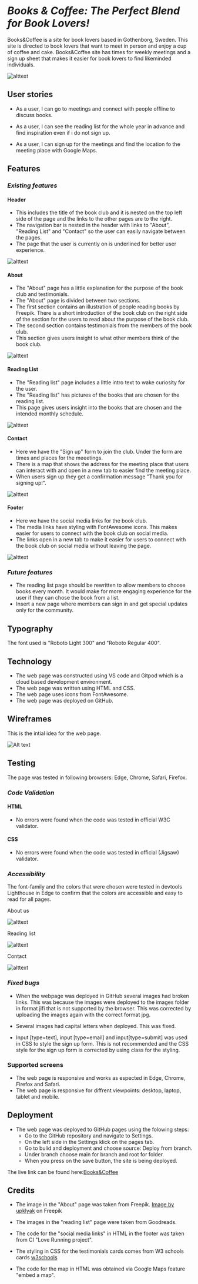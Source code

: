 # *Books & Coffee: The Perfect Blend for Book Lovers!*

Books&Coffee is a site for book lovers based in Gothenborg, Sweden. This site is directed to book lovers that want to meet in person and enjoy a cup of coffee and cake. Books&Coffee site has times for weekly meetings and a sign up sheet that makes it easier for book lovers to find likeminded individuals.

![alttext](doc/img/amiresonsive.png)

## **User stories** ##

* As a user, I can go to meetings and connect with people offline to discuss books.

* As a user, I can see the reading list for the whole year in advance and find inspiration even if i do not sign up. 

* As a user, I can sign up for the meetings and find the location fo the meeting place with Google Maps. 

## **Features** ##

### *Existing features* ###

#### **Header** ####

 * This includes the title of the book club and it is nested on the top left side of the page and the links to the other pages are to the right. 
 * The navigation bar is nested in the header with links to "About", "Reading List" and "Contact" so the user can easily navigate between the pages.
 * The page that the user is currently on is underlined for better user experience.

 ![alttext](doc/img/header.png)

 
 #### **About** ####

 * The "About" page has a little explanation for the purpose of the book club and testimonials.
 * The "About" page is divided between two sections.
 * The first section contains an illustration of people reading books by Freepik. There is a short introduction of the book club on the right side of the section for the users to read about the purpose of the book club.
 * The second section contains testimonials from the members of the book club.
 * This section gives users insight to what other members think of the book club. 

 ![alttext](doc/img/aboutus.png)


 ####  **Reading List** ####

 * The "Reading list" page includes a little intro text to wake curiosity for the user. 
 * The "Reading list" has pictures of the books that are chosen for the reading list.
 * This page gives users insight into the books that are chosen and the intended monthly schedule.

 ![alttext](doc/img/readinglist.png)


 #### **Contact** ####

 * Here we have the "Sign up" form to join the club. Under the form are times and places for the meeetings.
 * There is a map that shows the address for the meeting place that users can interact with and open in a new tab to easier find the meeting place. 
 * When users sign up they get a confirmation message "Thank you for signing up!". 

 ![alttext](doc/img/contact.png)


 #### **Footer** ####

 * Here we have the social media links for the book club. 
 * The media links have styling with FontAwesome icons. This makes easier for users to connect with the book club on social media. 
 * The links open in a new tab to make it easier for users to connect with the book club on social media without leaving the page. 

 ![alttext](doc/img/footer.png)

 
 ### *Future features* ###
 * The reading list page should be rewritten to allow members to choose books every month. It would make for more engaging experience for the user if they can chose the book from a list.
 * Insert a new page where members can sign in and get special updates only for the community.


 ## **Typography** ##
 The font used is "Roboto Light 300" and "Roboto Regular 400".

 
 ## **Technology** ##
 * The web page was constructed using VS code and Gitpod which is a cloud based development environment.
 * The web page was written using HTML and CSS. 
 * The web page uses icons from FontAwesome.
 * The web page was deployed on GitHub.

 ## **Wireframes** ##

 This is the intial idea for the web page.

![Alt text](doc/img/bookclub-project-books-coffee.png)


## **Testing** ##

The page was tested in following browsers: Edge, Chrome, Safari, Firefox. 

### *Code Validation* ####

#### HTML

* No errors were found when the code was tested in official W3C validator.

#### CSS

* No errors were found when the code was tested in official (Jigsaw) validator.

### *Accessibility* ###

The font-family and the colors that were chosen were tested in devtools Lighthouse in Edge to confirm that the colors are accessible and easy to read for all pages. 

About us

![alttext](doc/img/aboutuslighthouse.png)


Reading list

![alttext](doc/img/readinglistlighthouse.png)


Contact

![alttext](doc/img/contactlighthouse.png)


### *Fixed bugs* ###

*  When the webpage was deployed in GitHub several images had broken links. This was because the images were deployed to the images folder in format jifi that is not supported by the browser. This was corrected by uploading the images again with the correct format jpg.

* Several images had capital letters when deployed. This was fixed.

* Input [type=text], input [type=email] and input[type=submit] was used in CSS to style the sign up    form. This is not recommended and the CSS style for the sign up form is corrected by using class for the styling.

### **Supported screens** ###

* The web page is responsive and works as espected in Edge, Chrome, Firefox and Safari. 
* The web page is responsive for diffrent viewpoints: desktop, laptop, tablet and mobile.

## **Deployment** ##

* The web page was deployed to GitHub pages using the folowing steps:
    - Go to the GitHub repository and navigate to Settings.
    - On the left side in the Settings klick on the pages tab.
    - Go to bulid and deployment and choose source: Deploy from branch.
    - Under branch choose main for branch and root for folder. 
    - When you press on the save button, the site is being deployed.

The live link can be found here:<a href="https://jasminabihel.github.io/books-and-coffee/index.html.">Books&Coffee</a>

## **Credits** ##
* The image in the "About" page was taken from Freepik. 
 <a href="https://www.freepik.com/free-vector/book-club-concept-with-people-read-books_29222683.htm#query=book%20illustration%20with%20people&position=4&from_view=search&track=ais">Image by upklyak</a> on Freepik

* The images in the "reading list" page were taken from Goodreads.

* The code for the "social media links" in HTML in the footer was taken from CI "Love Running project".

* The styling in CSS for the testimonials cards comes from W3 schools cards <a href="https://www.w3schools.com/w3css/w3css_cards.asp">w3schools</a>

* The code for the map in HTML was obtained via Google Maps feature "embed a map".
